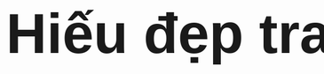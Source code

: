 <html xmlns="http://www.w3.org/1999/xhtml" xml:lang="en" lang="en">

   <head>
      <meta http-equiv="Content-type" content="text/html;charset=UTF-8" />
      <title>Is my computer on fire?</title>
   </head>

   <body>
      <div style="font-size: 76pt; font-family: sans-serif; font-weight: bold; position: fixed; top: 45%; width: 100%; text-align: center;" title="Probably not...">Hiếu đẹp trai.</div>
   </body>

</html>
